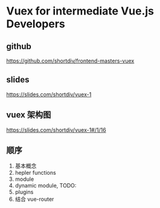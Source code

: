 # Vuex for intermediate Vue.js Developers

## github

https://github.com/shortdiv/frontend-masters-vuex

## slides

https://slides.com/shortdiv/vuex-1

## vuex 架构图

https://slides.com/shortdiv/vuex-1#/1/16

## 顺序

1. 基本概念
2. hepler functions
3. module
4. dynamic module, TODO:
5. plugins
6. 结合 vue-router
